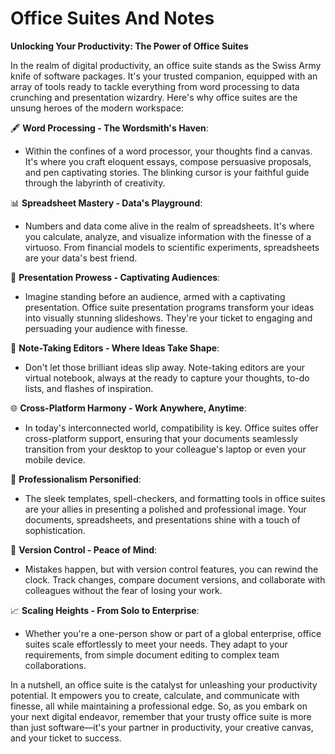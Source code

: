 # Office Suites And Notes

**Unlocking Your Productivity: The Power of Office Suites**

In the realm of digital productivity, an office suite stands as the Swiss Army knife of software packages. It's your trusted companion, equipped with an array of tools ready to tackle everything from word processing to data crunching and presentation wizardry. Here's why office suites are the unsung heroes of the modern workspace:

🖋️ **Word Processing - The Wordsmith's Haven**:

* Within the confines of a word processor, your thoughts find a canvas. It's where you craft eloquent essays, compose persuasive proposals, and pen captivating stories. The blinking cursor is your faithful guide through the labyrinth of creativity.

📊 **Spreadsheet Mastery - Data's Playground**:

* Numbers and data come alive in the realm of spreadsheets. It's where you calculate, analyze, and visualize information with the finesse of a virtuoso. From financial models to scientific experiments, spreadsheets are your data's best friend.

🎤 **Presentation Prowess - Captivating Audiences**:

* Imagine standing before an audience, armed with a captivating presentation. Office suite presentation programs transform your ideas into visually stunning slideshows. They're your ticket to engaging and persuading your audience with finesse.

📝 **Note-Taking Editors - Where Ideas Take Shape**:

* Don't let those brilliant ideas slip away. Note-taking editors are your virtual notebook, always at the ready to capture your thoughts, to-do lists, and flashes of inspiration.

🌐 **Cross-Platform Harmony - Work Anywhere, Anytime**:

* In today's interconnected world, compatibility is key. Office suites offer cross-platform support, ensuring that your documents seamlessly transition from your desktop to your colleague's laptop or even your mobile device.

💼 **Professionalism Personified**:

* The sleek templates, spell-checkers, and formatting tools in office suites are your allies in presenting a polished and professional image. Your documents, spreadsheets, and presentations shine with a touch of sophistication.

🔄 **Version Control - Peace of Mind**:

* Mistakes happen, but with version control features, you can rewind the clock. Track changes, compare document versions, and collaborate with colleagues without the fear of losing your work.

📈 **Scaling Heights - From Solo to Enterprise**:

* Whether you're a one-person show or part of a global enterprise, office suites scale effortlessly to meet your needs. They adapt to your requirements, from simple document editing to complex team collaborations.

In a nutshell, an office suite is the catalyst for unleashing your productivity potential. It empowers you to create, calculate, and communicate with finesse, all while maintaining a professional edge. So, as you embark on your next digital endeavor, remember that your trusty office suite is more than just software—it's your partner in productivity, your creative canvas, and your ticket to success.
